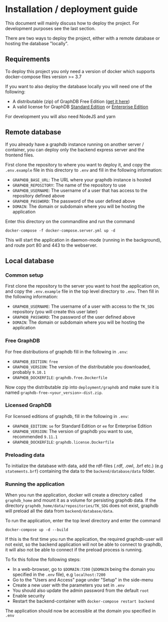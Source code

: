 # Installation / deployment guide

This document will mainly discuss how to deploy the project. For development purposes see the last section.

There are two ways to deploy the project, either with a remote database or hosting the database "locally".

## Requirements

To deploy this project you only need a version of docker which supports docker-compose files version >= 3.7

If you want to also deploy the database locally you will need one of the following:
- A distributable (zip) of GraphDB Free Edition ([get it here](https://www.ontotext.com/products/graphdb/graphdb-free/))
- A valid license for GraphDB [Standard Edition](https://www.ontotext.com/products/graphdb/graphdb-standard/) or [Enterprise Edition](https://www.ontotext.com/products/graphdb/graphdb-enterprise/)

For development you will also need NodeJS and yarn

## Remote database

If you already have a graphdb instance running on another server / container, you can deploy only the backend express server and the frontend files.

First clone the repository to where you want to deploy it, and copy the `.env.example` file in this directory to `.env` and fill in the following information:

- `GRAPHDB_BASE_URL`: The URL where your graphdb instance is hosted
- `GRAPHDB_REPOSITORY`: The name of the repository to use
- `GRAPHDB_USERNAME`: The username of a user that has access to the repository defined above
- `GRAPHDB_PASSWORD`: The password of the user defined above
- `DOMAIN`: The domain or subdomain where you will be hosting the application


Enter this directory on the commandline and run the command 
```console
docker-compose -f docker-compose.server.yml up -d
```

This will start the application in daemon-mode (running in the background), and route port 80 and 443 to the webserver.

## Local database

### Common setup

First clone the repository to the server you want to host the application on, and copy the `.env.example` file in the top level directory to `.env`. Then fill in the following information:

- `GRAPHDB_USERNAME`: The username of a user with access to the `TK_SDG` repository (you will create this user later)
- `GRAPHDB_PASSWORD`: The password of the user defined above
- `DOMAIN`: The domain or subdomain where you will be hosting the application

### Free GraphDB

For free distributions of graphdb fill in the following in `.env`:

- `GRAPHDB_EDITION`: `free`
- `GRAPHDB_VERSION`: The version of the distributable you downloaded, probably `9.10.1`
- `GRAPHDB_DOCKERFILE`: `graphdb.free.Dockerfile`

Now copy the distributable zip into `deployment/graphdb` and make sure it is named `graphdb-free-<your_version>-dist.zip`.

### Licensed GraphDB

For licensed editions of graphdb, fill in the following in `.env`:

- `GRAPHDB_EDITION`: `se` for Standard Edition or `ee` for Enterprise Edition
- `GRAPHDB_VERSION`: The version of graphdb you want to use, recommended `9.11.1`
- `GRAPHDB_DOCKERFILE`: `graphdb.license.Dockerfile`

### Preloading data

To initialize the database with data, add the rdf-files (.rdf, .owl, .brf etc.) (e.g `statements.brf`) containing the data to the `backend/database/data` folder.

### Running the application

When you run the application, docker will create a directory called `graphdb_home` and mount it as a volume for persisting graphdb data. If the directory `graphdb_home/data/repositories/TK_SDG` does not exist, graphdb will preload all the data from `backend/database/data`.

To run the application, enter the top level directory and enter the command 
```console
docker-compose up -d --build
```

If this is the first time you run the application, the required graphdb-user will not exist, so the backend application will not be able to connect to graphdb, it will also not be able to connect if the preload process is running.

To fix this follow the following steps:
- In a web-browser, go to `$DOMAIN:7200` (`$DOMAIN` being the domain you specified in the `.env` file), e.g `localhost:7200`
- Go to the "Users and Access" page under "Setup" in the side-menu
- Create a new user with the parameters you set in `.env`
- You should also update the admin password from the default `root`
- Enable security
- Restart the backend-container with `docker-compose restart backend`

The application should now be accessible at the domain you specified in `.env`



